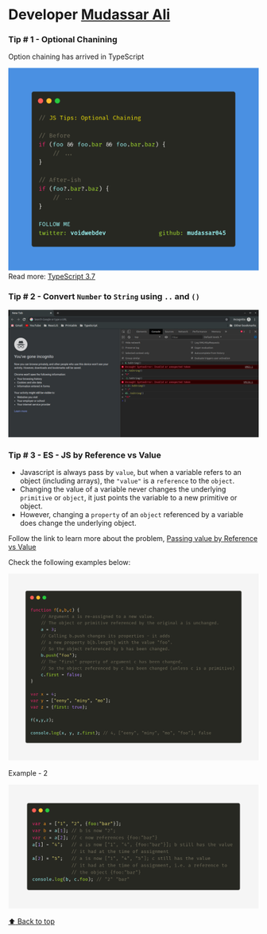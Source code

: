 # Developer [Mudassar Ali](https://twitter.com/voidwebdev)

### Tip # 1 - Optional Chanining

Option chaining has arrived in TypeScript

![optional-chaning](./media/voidwebdev/optional-chaining.png)
Read more: [TypeScript 3.7](https://devblogs.microsoft.com/typescript/announcing-typescript-3-7/)

### Tip # 2 - Convert `Number` to `String` using `..` and `()`

![num-conversion](./media/voidwebdev/num-convert.png)

### Tip # 3 - ES - JS by Reference vs Value

- Javascript is always pass by `value`, but when a variable refers to an object (including arrays), the `"value"` is a `reference` to the `object`.
- Changing the value of a variable never changes the underlying `primitive` or `object`, it just points the variable to a new primitive or object.
- However, changing a `property` of an `object` referenced by a variable does change the underlying object.

Follow the link to learn more about the problem, [Passing value by Reference vs Value](https://stackoverflow.com/questions/6605640/javascript-by-reference-vs-by-value)

Check the following examples below:

![reference-vs-value](./media/voidwebdev/reference-vs-value.png)

Example - 2

![reference-vs-value](./media/voidwebdev/reference-vs-value-2.png)

[:arrow_up: Back to top](#developer-mudassar-ali)
